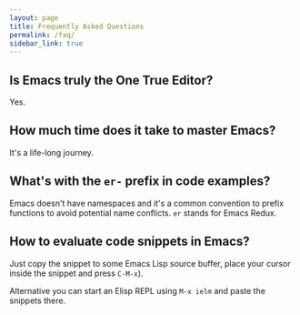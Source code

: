 ```yaml
---
layout: page
title: Frequently Asked Questions
permalink: /faq/
sidebar_link: true
---
```


## Is Emacs truly the One True Editor?

Yes.

## How much time does it take to master Emacs?

It's a life-long journey.

## What's with the `er-` prefix in code examples?

Emacs doesn't have namespaces and it's a common convention to prefix
functions to avoid potential name conflicts. `er` stands for Emacs Redux.

## How to evaluate code snippets in Emacs?

Just copy the snippet to some Emacs Lisp source buffer, place your
cursor inside the snippet and press `C-M-x`).

Alternative you can start an Elisp REPL using `M-x ielm` and paste the
snippets there.
